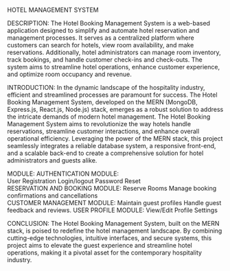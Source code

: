 HOTEL MANAGEMENT SYSTEM 

DESCRIPTION:
The Hotel Booking Management System is a web-based application designed to simplify and automate hotel reservation and management processes. It serves as a centralized platform where customers can search for hotels, view room availability, and make reservations. Additionally, hotel administrators can manage room inventory, track bookings, and handle customer check-ins and check-outs. The system aims to streamline hotel operations, enhance customer experience, and optimize room occupancy and revenue.


INTRODUCTION:
In the dynamic landscape of the hospitality industry, efficient and streamlined processes are paramount for success. The Hotel Booking Management System, developed on the MERN (MongoDB, Express.js, React.js, Node.js) stack, emerges as a robust solution to address the intricate demands of modern hotel management. The Hotel Booking Management System aims to revolutionize the way hotels handle reservations, streamline customer interactions, and enhance overall operational efficiency. Leveraging the power of the MERN stack, this project seamlessly integrates a reliable database system, a responsive front-end, and a scalable back-end to create a comprehensive solution for hotel administrators and guests alike.


MODULE:
AUTHENTICATION MODULE:    
User Registration
Login/logout
Password Reset    
RESERVATION AND BOOKING MODULE:
Reserve Rooms
Manage booking confirmations and cancellations  
CUSTOMER MANAGEMENT MODULE:
Maintain guest profiles
Handle guest feedback and reviews.
USER PROFILE MODULE:
View/Edit Profile
Settings


CONCLUSION:
The Hotel Booking Management System, built on the MERN stack, is poised to redefine the hotel management landscape. By combining cutting-edge technologies, intuitive interfaces, and secure systems, this project aims to elevate the guest experience and streamline hotel operations, making it a pivotal asset for the contemporary hospitality industry.




